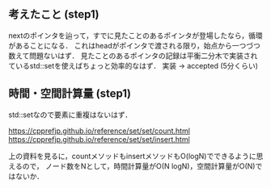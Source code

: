 ## 考えたこと (step1)
nextのポインタを辿って，すでに見たことのあるポインタが登場したなら，循環があることになる．
これはheadがポインタで渡される限り，始点から一つづつ数えて問題ないはず．
見たことのあるポインタの記録は平衡二分木で実装されているstd::setを使えばちょっと効率的なはず．
実装 -> accepted (5分くらい)

## 時間・空間計算量 (step1)
std::setなので要素に重複はないはず．

https://cpprefjp.github.io/reference/set/set/count.html
https://cpprefjp.github.io/reference/set/set/insert.html

上の資料を見るに，countメソッドもinsertメソッドもO(logN)でできるように思えるので，
ノード数をNとして，時間計算量がO(N logN)，空間計算量がO(N)ではないか．

